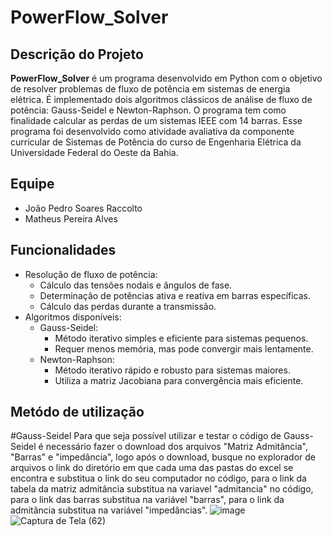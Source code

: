 # PowerFlow_Solver

## Descrição do Projeto
**PowerFlow_Solver** é um programa desenvolvido em Python com o objetivo de resolver problemas de fluxo de potência em sistemas de energia elétrica. É implementado dois algoritmos clássicos de análise de fluxo de potência: Gauss-Seidel e Newton-Raphson. O programa tem como finalidade calcular as perdas de um sistemas IEEE com 14 barras. Esse programa foi desenvolvido como atividade avaliativa da componente curricular de Sistemas de Potência do curso de Engenharia Elétrica da Universidade Federal do Oeste da Bahia.

## Equipe
- João Pedro Soares Raccolto
- Matheus Pereira Alves

## Funcionalidades

- Resolução de fluxo de potência:
  - Cálculo das tensões nodais e ângulos de fase.
  - Determinação de potências ativa e reativa em barras específicas.
  - Cálculo das perdas durante a transmissão.
- Algoritmos disponíveis:
  - Gauss-Seidel:
    - Método iterativo simples e eficiente para sistemas pequenos.
    - Requer menos memória, mas pode convergir mais lentamente.
  - Newton-Raphson:
    - Método iterativo rápido e robusto para sistemas maiores.
    - Utiliza a matriz Jacobiana para convergência mais eficiente.
   
## Metódo de utilização
  #Gauss-Seidel
    Para que seja possível utilizar e testar o código de Gauss-Seidel é necessário fazer o download dos arquivos "Matriz Admitância", "Barras" e "impedância", logo após o download, busque no explorador de arquivos o link do diretório em que cada uma das pastas do excel se encontra e substitua o link do seu computador no código, para o link da tabela da matriz admitância substitua na variavel "admitancia" no código, para o link das barras substitua na variável "barras", para o link da admitância substitua na variável "impedâncias".        ![image](https://github.com/user-attachments/assets/1f1960e1-3035-4d85-a48e-249b65472559)
 ![Captura de Tela (62)](https://github.com/user-attachments/assets/01c60a0f-fd32-430b-84bf-204fc05e9ade)

